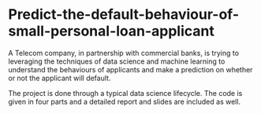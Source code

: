 # Predict-the-default-behaviour-of-small-personal-loan-applicant

A Telecom company, in partnership with commercial banks, is trying to leveraging the techniques of data science and machine learning to understand the behaviours of applicants and make a prediction on whether or not the applicant will default.  


The project is done through a typical data science lifecycle. The code is given in four parts and a detailed report and slides are included as well.
